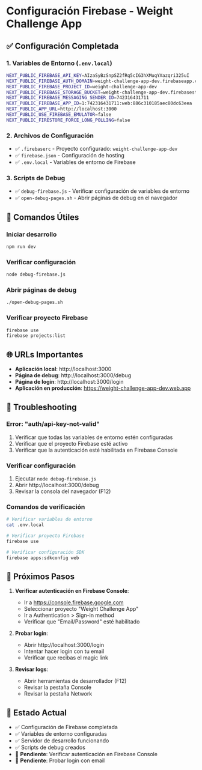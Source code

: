 # Configuración Firebase - Weight Challenge App

## ✅ Configuración Completada

### 1. Variables de Entorno (`.env.local`)
```bash
NEXT_PUBLIC_FIREBASE_API_KEY=AIzaSyBzSnpSZ2fRq5cIG3hXMuqYXazqri325uI
NEXT_PUBLIC_FIREBASE_AUTH_DOMAIN=weight-challenge-app-dev.firebaseapp.com
NEXT_PUBLIC_FIREBASE_PROJECT_ID=weight-challenge-app-dev
NEXT_PUBLIC_FIREBASE_STORAGE_BUCKET=weight-challenge-app-dev.firebasestorage.app
NEXT_PUBLIC_FIREBASE_MESSAGING_SENDER_ID=742316431711
NEXT_PUBLIC_FIREBASE_APP_ID=1:742316431711:web:886c310185aec80dc63eea
NEXT_PUBLIC_APP_URL=http://localhost:3000
NEXT_PUBLIC_USE_FIREBASE_EMULATOR=false
NEXT_PUBLIC_FIRESTORE_FORCE_LONG_POLLING=false
```

### 2. Archivos de Configuración
- ✅ `.firebaserc` - Proyecto configurado: `weight-challenge-app-dev`
- ✅ `firebase.json` - Configuración de hosting
- ✅ `.env.local` - Variables de entorno de Firebase

### 3. Scripts de Debug
- ✅ `debug-firebase.js` - Verificar configuración de variables de entorno
- ✅ `open-debug-pages.sh` - Abrir páginas de debug en el navegador

## 🚀 Comandos Útiles

### Iniciar desarrollo
```bash
npm run dev
```

### Verificar configuración
```bash
node debug-firebase.js
```

### Abrir páginas de debug
```bash
./open-debug-pages.sh
```

### Verificar proyecto Firebase
```bash
firebase use
firebase projects:list
```

## 🌐 URLs Importantes

- **Aplicación local**: http://localhost:3000
- **Página de debug**: http://localhost:3000/debug
- **Página de login**: http://localhost:3000/login
- **Aplicación en producción**: https://weight-challenge-app-dev.web.app

## 🔧 Troubleshooting

### Error: "auth/api-key-not-valid"
1. Verificar que todas las variables de entorno estén configuradas
2. Verificar que el proyecto Firebase esté activo
3. Verificar que la autenticación esté habilitada en Firebase Console

### Verificar configuración
1. Ejecutar `node debug-firebase.js`
2. Abrir http://localhost:3000/debug
3. Revisar la consola del navegador (F12)

### Comandos de verificación
```bash
# Verificar variables de entorno
cat .env.local

# Verificar proyecto Firebase
firebase use

# Verificar configuración SDK
firebase apps:sdkconfig web
```

## 📝 Próximos Pasos

1. **Verificar autenticación en Firebase Console**:
   - Ir a https://console.firebase.google.com
   - Seleccionar proyecto "Weight Challenge App"
   - Ir a Authentication > Sign-in method
   - Verificar que "Email/Password" esté habilitado

2. **Probar login**:
   - Abrir http://localhost:3000/login
   - Intentar hacer login con tu email
   - Verificar que recibas el magic link

3. **Revisar logs**:
   - Abrir herramientas de desarrollador (F12)
   - Revisar la pestaña Console
   - Revisar la pestaña Network

## 🎯 Estado Actual

- ✅ Configuración de Firebase completada
- ✅ Variables de entorno configuradas
- ✅ Servidor de desarrollo funcionando
- ✅ Scripts de debug creados
- 🔄 **Pendiente**: Verificar autenticación en Firebase Console
- 🔄 **Pendiente**: Probar login con email 